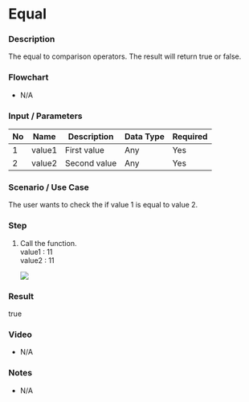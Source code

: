 # Equal

### Description

The equal to comparison operators. The result will return true or false.

### Flowchart

- N/A 

### Input / Parameters

| No | Name | Description | Data Type | Required |
| ------ | ------ | ------ |------ | ------ |
| 1 | value1 | First value | Any | Yes  |
| 2 | value2 | Second value | Any | Yes  |

### Scenario / Use Case

The user wants to check the if value 1 is equal to value 2.

### Step

1. Call the function.
   </br>
   value1 : 11<br />
   value2 : 11<br />

    ![](../../../../document/function/Comparation/equal/equal-step-1.png?raw=true)

### Result

true

### Video

- N/A

<!--[![Video](http://i.imgur.com/Ot5DWAW.png)](https://youtu.be/StTqXEQ2l-Y?t=35s)-->

### Notes

- N/A